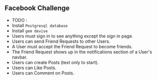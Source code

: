 ## Facebook Challenge
+ TODO :
 + Install `Postgresql database`
 + Install `gem devise`
+ Users must sign in to see anything except the sign in page.
+ Users can send Friend Requests to other Users.
+ A User must accept the Friend Request to become friends.
+ The Friend Request shows up in the notifications section of a User's navbar.
+ Users can create Posts (text only to start).
+ Users can Like Posts.
+ Users can Comment on Posts. 



